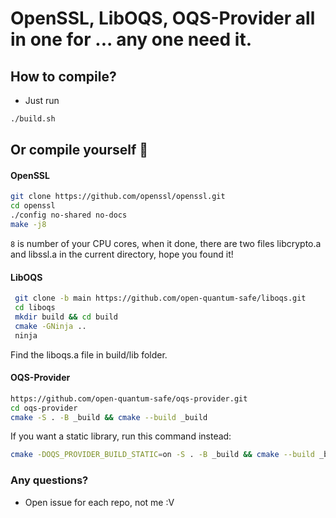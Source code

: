 # OpenSSL, LibOQS, OQS-Provider all in one for ... any one need it.

## How to compile?
- Just run
```bash
./build.sh
```
## Or compile yourself 🥲

#### OpenSSL

```bash
git clone https://github.com/openssl/openssl.git
cd openssl
./config no-shared no-docs
make -j8
```
`8` is number of your CPU cores, when it done, there are two files libcrypto.a and libssl.a in the current directory, hope you found it!

#### LibOQS

```bash
 git clone -b main https://github.com/open-quantum-safe/liboqs.git
 cd liboqs
 mkdir build && cd build
 cmake -GNinja ..
 ninja
```

Find the liboqs.a file in build/lib folder.

#### OQS-Provider

```bash
https://github.com/open-quantum-safe/oqs-provider.git
cd oqs-provider
cmake -S . -B _build && cmake --build _build
```
If you want a static library, run this command instead:
```bash
cmake -DOQS_PROVIDER_BUILD_STATIC=on -S . -B _build && cmake --build _build
```

### Any questions?
- Open issue for each repo, not me :V

